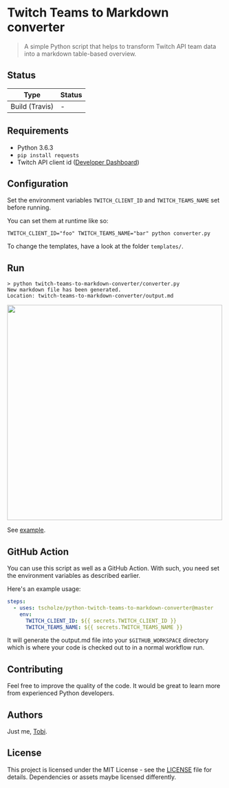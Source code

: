 # Twitch Teams to Markdown converter
> A simple Python script that helps to transform Twitch API team data into a markdown table-based overview.

## Status

|Type|Status|
|----|------|
|Build (Travis)| - |

## Requirements

- Python 3.6.3
- `pip install requests`
- Twitch API client id ([Developer Dashboard](https://dev.twitch.tv/console/apps))

## Configuration

Set the environment variables `TWITCH_CLIENT_ID` and `TWITCH_TEAMS_NAME` set before running.

You can set them at runtime like so:

```
TWITCH_CLIENT_ID="foo" TWITCH_TEAMS_NAME="bar" python converter.py
```

To change the templates, have a look at the folder `templates/`.

## Run

```
> python twitch-teams-to-markdown-converter/converter.py
New markdown file has been generated.
Location: twitch-teams-to-markdown-converter/output.md
```

<a href="example.png"><img src="example.png" width="500" /></a>

See [example](example.md).

## GitHub Action

You can use this script as well as a GitHub Action. With such, you need set the environment variables as described earlier.

Here's an example usage:

```yaml
steps:
  - uses: tscholze/python-twitch-teams-to-markdown-converter@master
    env:
      TWITCH_CLIENT_ID: ${{ secrets.TWITCH_CLIENT_ID }}
      TWITCH_TEAMS_NAME: ${{ secrets.TWITCH_TEAMS_NAME }}
```

It will generate the output.md file into your `$GITHUB_WORKSPACE` directory which is where your code is checked out to in a normal workflow run.

## Contributing

Feel free to improve the quality of the code. It would be great to learn more from experienced Python developers.

## Authors

Just me, [Tobi]([https://tscholze.github.io).

## License

This project is licensed under the MIT License - see the [LICENSE](LICENSE.md) file for details.
Dependencies or assets maybe licensed differently.
